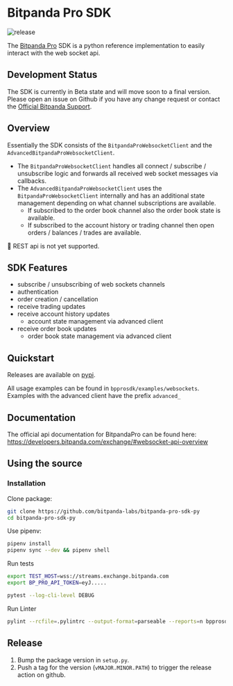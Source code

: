 # Bitpanda Pro SDK

![release](https://github.com/bitpanda-labs/bitpanda-pro-sdk-py/workflows/bp-pro-sdk-release/badge.svg)

The [Bitpanda Pro](https://www.bitpanda.com/en/pro) SDK is a python reference implementation to easily interact with the web socket api.

## Development Status
The SDK is currently in Beta state and will move soon to a final version.
Please open an issue on Github if you have any change request or contact the [Official Bitpanda Support](https://support.bitpanda.com/hc/en-us/requests/new).

## Overview
Essentially the SDK consists of the `BitpandaProWebsocketClient` and the `AdvancedBitpandaProWebsocketClient`.

* The `BitpandaProWebsocketClient` handles all connect / subscribe / unsubscribe logic and forwards all received web socket messages via callbacks.
* The `AdvancedBitpandaProWebsocketClient` uses the `BitpandaProWebsocketClient` internally and has an additional state management depending on what channel subscriptions are available.
  * If subscribed to the order book channel also the order book state is available.
  * If subscribed to the account history or trading channel then open orders / balances / trades are available.

:memo: REST api is not yet supported.

## SDK Features
* subscribe / unsubscribing of web sockets channels
* authentication
* order creation / cancellation
* receive trading updates
* receive account history updates
  * account state management via advanced client
* receive order book updates
  * order book state management via advanced client

## Quickstart

Releases are available on [pypi](https://pypi.org/project/bitpanda-pro-sdk/).

All usage examples can be found in `bpprosdk/examples/websockets`.
Examples with the advanced client have the prefix `advanced_`

## Documentation
The official api documentation for BitpandaPro can be found here: https://developers.bitpanda.com/exchange/#websocket-api-overview

## Using the source
### Installation
Clone package:
```sh
git clone https://github.com/bitpanda-labs/bitpanda-pro-sdk-py
cd bitpanda-pro-sdk-py
```

Use pipenv:
```sh
pipenv install
pipenv sync --dev && pipenv shell
```

Run tests
```sh
export TEST_HOST=wss://streams.exchange.bitpanda.com
export BP_PRO_API_TOKEN=eyJ.....

pytest --log-cli-level DEBUG
```

Run Linter
```sh
pylint --rcfile=.pylintrc --output-format=parseable --reports=n bpprosdk
```

## Release

1. Bump the package version in `setup.py`.
1. Push a tag for the version (`vMAJOR.MINOR.PATH`) to trigger the release action on github.
